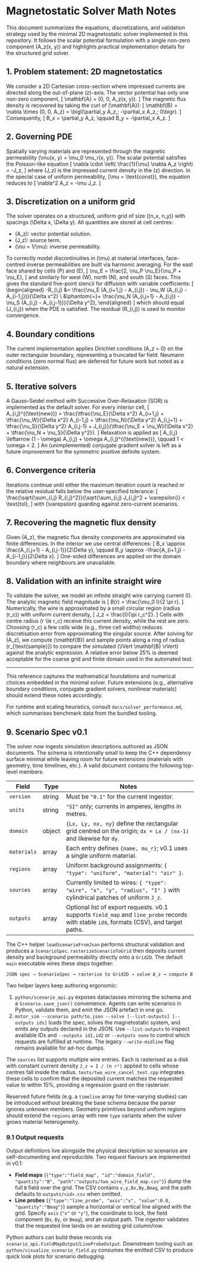 # Magnetostatic Solver Math Notes

This document summarizes the equations, discretizations, and validation strategy used by the minimal 2D magnetostatic solver implemented in this repository. It follows the scalar potential formulation with a single non-zero component \(A_z(x, y)\) and highlights practical implementation details for the structured grid solver.

## 1. Problem statement: 2D magnetostatics

We consider a 2D Cartesian cross-section where impressed currents are directed along the out-of-plane \(z\)-axis. The vector potential has only one non-zero component,
\[
\mathbf{A} = (0, 0, A_z(x, y)).
\]
The magnetic flux density is recovered by taking the curl of \(\mathbf{A}\):
\[
\mathbf{B} = \nabla \times (0, 0, A_z) = \bigl(\partial_y A_z,\; -\partial_x A_z,\; 0\bigr).
\]
Consequently,
\[
B_x = \partial_y A_z, \qquad B_y = -\partial_x A_z.
\]

## 2. Governing PDE

Spatially varying materials are represented through the magnetic permeability \(\mu(x, y) = \mu_0 \mu_r(x, y)\). The scalar potential satisfies the Poisson-like equation
\[
\nabla \cdot \left( \frac{1}{\mu} \nabla A_z \right) = -J_z,
\]
where \(J_z\) is the impressed current density in the \(z\) direction. In the special case of uniform permeability, \(\mu = \text{const}\), the equation reduces to
\[
\nabla^2 A_z = -\mu J_z.
\]

## 3. Discretization on a uniform grid

The solver operates on a structured, uniform grid of size \((n_x, n_y)\) with spacings \(\Delta x, \Delta y\). All quantities are stored at cell centres:

- \(A_z\): vector potential solution.
- \(J_z\): source term.
- \(\nu = 1/\mu\): inverse permeability.

To correctly model discontinuities in \(\mu\) at material interfaces, face-centred inverse permeabilities are built via harmonic averaging. For the east face shared by cells \(P\) and \(E\),
\[
\nu_E = \frac{2\, \nu_P \nu_E}{\nu_P + \nu_E},
\]
and similarly for west (W), north (N), and south (S) faces. This gives the standard five-point stencil for diffusion with variable coefficients:
\[
\begin{aligned}
-R_{i,j} &=
\frac{\nu_E (A_{i+1,j} - A_{i,j}) - \nu_W (A_{i,j} - A_{i-1,j})}{\Delta x^2} \\
&\phantom{=}+ \frac{\nu_N (A_{i,j+1} - A_{i,j}) - \nu_S (A_{i,j} - A_{i,j-1})}{\Delta y^2},
\end{aligned}
\]
which should equal \(J_{i,j}\) when the PDE is satisfied. The residual \(R_{i,j}\) is used to monitor convergence.

## 4. Boundary conditions

The current implementation applies Dirichlet conditions \(A_z = 0\) on the outer rectangular boundary, representing a truncated far field. Neumann conditions (zero normal flux) are deferred for future work but noted as a natural extension.

## 5. Iterative solvers

A Gauss–Seidel method with Successive Over-Relaxation (SOR) is implemented as the default solver. For every interior cell,
\[
A_{i,j}^{(\text{new})} = \frac{\tfrac{\nu_E}{\Delta x^2} A_{i+1,j} + \tfrac{\nu_W}{\Delta x^2} A_{i-1,j} + \tfrac{\nu_N}{\Delta y^2} A_{i,j+1} + \tfrac{\nu_S}{\Delta y^2} A_{i,j-1} + J_{i,j}}{\tfrac{\nu_E + \nu_W}{\Delta x^2} + \tfrac{\nu_N + \nu_S}{\Delta y^2}}.
\]
Relaxation is applied as
\[
A_{i,j} \leftarrow (1 - \omega) A_{i,j} + \omega A_{i,j}^{(\text{new})}, \qquad 1 < \omega < 2.
\]
An (unimplemented) conjugate gradient solver is left as a future improvement for the symmetric positive definite system.

## 6. Convergence criteria

Iterations continue until either the maximum iteration count is reached or the relative residual falls below the user-specified tolerance:
\[
\frac{\sqrt{\sum_{i,j} R_{i,j}^2}}{\sqrt{\sum_{i,j} J_{i,j}^2 + \varepsilon}} < \text{tol},
\]
with \(\varepsilon\) guarding against zero-current scenarios.

## 7. Recovering the magnetic flux density

Given \(A_z\), the magnetic flux density components are approximated via finite differences. In the interior we use central differences:
\[
B_x \approx \frac{A_{i,j+1} - A_{i,j-1}}{2\Delta y}, \qquad
B_y \approx -\frac{A_{i+1,j} - A_{i-1,j}}{2\Delta x}.
\]
One-sided differences are applied on the domain boundary where neighbours are unavailable.

## 8. Validation with an infinite straight wire

To validate the solver, we model an infinite straight wire carrying current \(I\). The analytic magnetic field magnitude is
\[
B(r) = \frac{\mu_0 I}{2 \pi r}.
\]
Numerically, the wire is approximated by a small circular region (radius \(r_c\)) with uniform current density,
\[
J_z = \frac{I}{\pi r_c^2}.
\]
Cells with centre radius \(r \le r_c\) receive this current density, while the rest are zero. Choosing \(r_c\) a few cells wide (e.g., three cell widths) reduces discretisation error from approximating the singular source. After solving for \(A_z\), we compute \(\mathbf{B}\) and sample points along a ring of radius \(r_{\text{sample}}\) to compare the simulated \(\lVert \mathbf{B} \rVert\) against the analytic expression. A relative error below 25% is deemed acceptable for the coarse grid and finite domain used in the automated test.

---

This reference captures the mathematical foundations and numerical choices embedded in the minimal solver. Future extensions (e.g., alternative boundary conditions, conjugate gradient solvers, nonlinear materials) should extend these notes accordingly.

For runtime and scaling heuristics, consult `docs/solver_performance.md`, which summarises
benchmark data from the bundled tooling.

## 9. Scenario Spec v0.1

The solver now ingests simulation descriptions authored as JSON documents. The
schema is intentionally small to keep the C++ dependency surface minimal while
leaving room for future extensions (materials with geometry, time timelines,
etc.). A valid document contains the following top-level members:

| Field       | Type   | Notes |
| ----------- | ------ | ----- |
| `version`   | string | Must be `"0.1"` for the current ingestor. |
| `units`     | string | `"SI"` only; currents in amperes, lengths in metres. |
| `domain`    | object | `{Lx, Ly, nx, ny}` define the rectangular grid centred on the origin; `dx = Lx / (nx-1)` and likewise for `dy`. |
| `materials` | array  | Each entry defines `{name, mu_r}`; v0.1 uses a single uniform material. |
| `regions`   | array  | Uniform background assignments: `{ "type": "uniform", "material": "air" }`. |
| `sources`   | array  | Currently limited to wires: `{ "type": "wire", "x", "y", "radius", "I" }` with cylindrical patches of uniform `J_z`. |
| `outputs`   | array  | Optional list of export requests. v0.1 supports `field_map` and `line_probe` records with stable `id`s, formats (CSV), and target paths. |

The C++ helper `loadScenarioFromJson` performs structural validation and
produces a `ScenarioSpec`. `rasterizeScenarioToGrid` then deposits current
density and background permeability directly onto a `Grid2D`. The default `main`
executable wires these steps together:

```text
JSON spec → ScenarioSpec → rasterise to Grid2D → solve A_z → compute B
```

Two helper layers keep authoring ergonomic:

1. `python/scenario_api.py` exposes dataclasses mirroring the schema and a
   `Scenario.save_json()` convenience. Agents can write scenarios in Python,
   validate them, and emit the JSON artefact in one go.
2. `motor_sim --scenario path/to.json --solve [--list-outputs] [--outputs ids]`
   loads the spec, solves the magnetostatic system, and emits any outputs
   declared in the JSON. Use `--list-outputs` to inspect available IDs and
   `--outputs id1,id2` or `--outputs none` to control which requests are
   fulfilled at runtime. The legacy `--write-midline` flag remains available for
   ad-hoc dumps.

The `sources` list supports multiple wire entries. Each is rasterised as a disk
with constant current density `J_z = I / (π r²)` applied to cells whose centres
fall inside the radius. `tests/two_wire_cancel_test.cpp` integrates these cells
to confirm that the deposited current matches the requested value to within
15%, providing a regression guard on the rasteriser.

Reserved future fields (e.g. a `timeline` array for time-varying studies) can be
introduced without breaking the base schema because the parser ignores unknown
members. Geometry primitives beyond uniform regions should extend the `regions`
array with new `type` variants when the solver grows material heterogeneity.

### 9.1 Output requests

Output definitions live alongside the physical description so scenarios are
self-documenting and reproducible. Two request flavours are implemented in v0.1:

* **Field maps** (`{"type":"field_map", "id":"domain_field", "quantity":"B", "path":"outputs/two_wire_field_map.csv"}`)
  dump the full `B` field over the grid. The CSV contains `x,y,Bx,By,Bmag`, and
  the path defaults to `outputs/<id>.csv` when omitted.
* **Line probes** (`{"type":"line_probe", "axis":"x", "value":0.0, "quantity":"Bmag"}`)
  sample a horizontal or vertical line aligned with the grid. Specify `axis`
  (`"x"` or `"y"`), the coordinate to lock, the field component (`Bx`, `By`, or
  `Bmag`), and an output path. The ingestor validates that the requested line
  lands on an existing grid column/row.

Python authors can build these records via
`scenario_api.FieldMapOutput`/`LineProbeOutput`. Downstream tooling such as
`python/visualize_scenario_field.py` consumes the emitted CSV to produce quick
look plots for scenario debugging.
